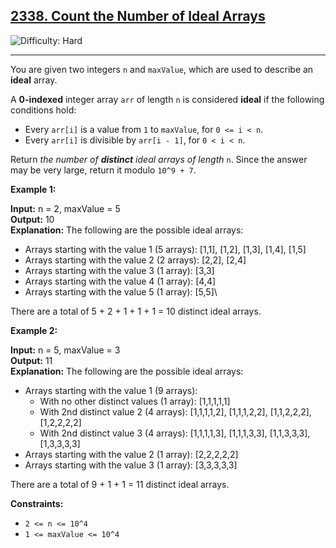 ## [2338\. Count the Number of Ideal Arrays](https://leetcode.com/problems/count-the-number-of-ideal-arrays)

![Difficulty: Hard](https://img.shields.io/badge/Difficulty-Hard-red)

---

You are given two integers `n` and `maxValue`, which are used to describe an **ideal** array.

A **0-indexed** integer array `arr` of length `n` is considered **ideal** if the following conditions hold:

- Every `arr[i]` is a value from `1` to `maxValue`, for `0 <= i < n`.
- Every `arr[i]` is divisible by `arr[i - 1]`, for `0 < i < n`.

Return _the number of **distinct** ideal arrays of length_ `n`. Since the answer may be very large, return it modulo `10^9 + 7`.

**Example 1:**

**Input:** n = 2, maxValue = 5\
**Output:** 10\
**Explanation:** The following are the possible ideal arrays:

- Arrays starting with the value 1 (5 arrays): \[1,1\], \[1,2\], \[1,3\], \[1,4\], \[1,5\]
- Arrays starting with the value 2 (2 arrays): \[2,2\], \[2,4\]
- Arrays starting with the value 3 (1 array): \[3,3\]
- Arrays starting with the value 4 (1 array): \[4,4\]
- Arrays starting with the value 5 (1 array): \[5,5\]\

There are a total of 5 + 2 + 1 + 1 + 1 = 10 distinct ideal arrays.

**Example 2:**

**Input:** n = 5, maxValue = 3\
**Output:** 11\
**Explanation:** The following are the possible ideal arrays:

- Arrays starting with the value 1 (9 arrays):
  - With no other distinct values (1 array): \[1,1,1,1,1\]
  - With 2nd distinct value 2 (4 arrays): \[1,1,1,1,2\], \[1,1,1,2,2\], \[1,1,2,2,2\], \[1,2,2,2,2\]
  - With 2nd distinct value 3 (4 arrays): \[1,1,1,1,3\], \[1,1,1,3,3\], \[1,1,3,3,3\], \[1,3,3,3,3\]
- Arrays starting with the value 2 (1 array): \[2,2,2,2,2\]
- Arrays starting with the value 3 (1 array): \[3,3,3,3,3\]

There are a total of 9 + 1 + 1 = 11 distinct ideal arrays.

**Constraints:**

- `2 <= n <= 10^4`
- `1 <= maxValue <= 10^4`
